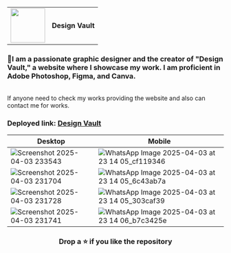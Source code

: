<table>
  <tr>
    <td><img src="https://github.com/user-attachments/assets/a325de80-4158-4d4f-925c-59231e58ef8c" width="80" height="80"></td>
    <td><strong>Design Vault</strong></td>
  </tr>
</table>

### 🎨I am a passionate graphic designer and the creator of "Design Vault," a website where I showcase my work. I am proficient in Adobe Photoshop, Figma, and Canva.

<br>If anyone need to check my works providing the website and also can contact me for works.

### Deployed link: [Design Vault](https://design-vault-hari2k4.vercel.app/)
| Desktop | Mobile |
|--|--|
|![Screenshot 2025-04-03 233543](https://github.com/user-attachments/assets/768dffe7-0039-415b-a7c2-76ae7566124d) | ![WhatsApp Image 2025-04-03 at 23 14 05_cf119346](https://github.com/user-attachments/assets/a6c99044-bbc1-4b50-9635-b4774310a39a) |
| ![Screenshot 2025-04-03 231704](https://github.com/user-attachments/assets/2656448d-1c2a-49cd-aa10-3e6cb3efe29d) | ![WhatsApp Image 2025-04-03 at 23 14 05_6c43ab7a](https://github.com/user-attachments/assets/78978ed5-d943-4b96-a837-29d1a0e0790f) |
| ![Screenshot 2025-04-03 231728](https://github.com/user-attachments/assets/e85272c4-47d0-4a40-947b-6072f2763ba0) | ![WhatsApp Image 2025-04-03 at 23 14 05_303caf39](https://github.com/user-attachments/assets/1617ac8f-5d58-46fc-b52e-ad1a8d0f24e0) |
| ![Screenshot 2025-04-03 231741](https://github.com/user-attachments/assets/b770152b-1024-4245-84c4-c66e78c950bd) | ![WhatsApp Image 2025-04-03 at 23 14 06_b7c3425e](https://github.com/user-attachments/assets/0399113a-7d87-4d59-9845-5ee43cffc79f) |


### <div align="center"> Drop a ⭐ if you like the repository</div>
